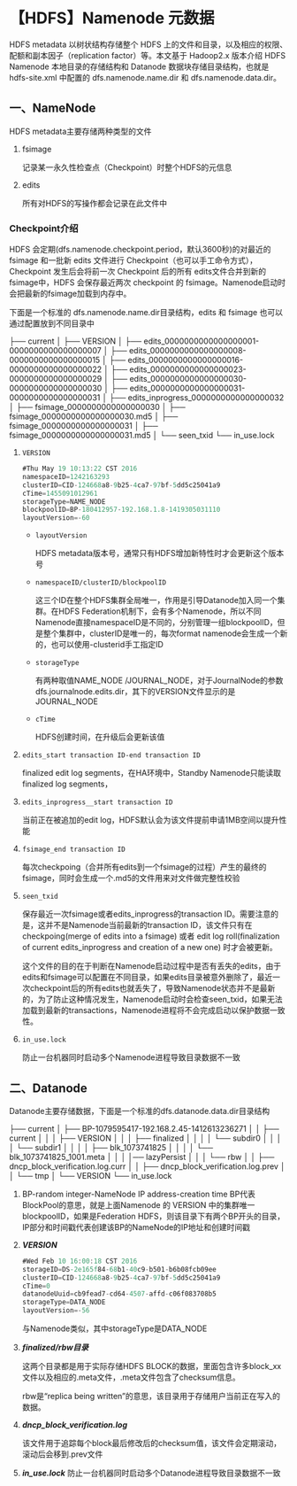 # 【HDFS】Namenode 元数据



HDFS metadata 以树状结构存储整个 HDFS 上的文件和目录，以及相应的权限、配额和副本因子（replication factor）等。本文基于 Hadoop2.x 版本介绍 HDFS Namenode 本地目录的存储结构和 Datanode 数据块存储目录结构，也就是hdfs-site.xml 中配置的 dfs.namenode.name.dir 和 dfs.namenode.data.dir。

## 一、NameNode

HDFS metadata主要存储两种类型的文件

1. fsimage

   记录某一永久性检查点（Checkpoint）时整个HDFS的元信息

2. edits

   所有对HDFS的写操作都会记录在此文件中 

### Checkpoint介绍

HDFS 会定期(dfs.namenode.checkpoint.period，默认3600秒)的对最近的fsimage 和一批新 edits 文件进行 Checkpoint（也可以手工命令方式），Checkpoint 发生后会将前一次 Checkpoint 后的所有 edits文件合并到新的fsimage中，HDFS 会保存最近两次 checkpoint 的 fsimage。Namenode启动时会把最新的fsimage加载到内存中。

下面是一个标准的 dfs.namenode.name.dir目录结构，edits 和 fsimage 也可以通过配置放到不同目录中

├── current
│ ├── VERSION
│ ├── edits_0000000000000000001-0000000000000000007
│ ├── edits_0000000000000000008-0000000000000000015
│ ├── edits_0000000000000000016-0000000000000000022
│ ├── edits_0000000000000000023-0000000000000000029
│ ├── edits_0000000000000000030-0000000000000000030
│ ├── edits_0000000000000000031-0000000000000000031
│ ├── edits_inprogress_0000000000000000032
│ ├── fsimage_0000000000000000030
│ ├── fsimage_0000000000000000030.md5
│ ├── fsimage_0000000000000000031
│ ├── fsimage_0000000000000000031.md5
│ └── seen_txid
└── in_use.lock

1. `VERSION` 

   ```scala
   #Thu May 19 10:13:22 CST 2016
   namespaceID=1242163293
   clusterID=CID-124668a8-9b25-4ca7-97bf-5dd5c25041a9
   cTime=1455091012961
   storageType=NAME_NODE
   blockpoolID=BP-180412957-192.168.1.8-1419305031110
   layoutVersion=-60
   ```

   - `layoutVersion`

     HDFS metadata版本号，通常只有HDFS增加新特性时才会更新这个版本号

   - `namespaceID/clusterID/blockpoolID`

     这三个ID在整个HDFS集群全局唯一，作用是引导Datanode加入同一个集群。在HDFS Federation机制下，会有多个Namenode，所以不同Namenode直接namespaceID是不同的，分别管理一组blockpoolID，但是整个集群中，clusterID是唯一的，每次format namenode会生成一个新的，也可以使用-clusterid手工指定ID

   - `storageType`

     有两种取值NAME_NODE /JOURNAL_NODE，对于JournalNode的参数dfs.journalnode.edits.dir，其下的VERSION文件显示的是JOURNAL_NODE

   - `cTime`

     HDFS创建时间，在升级后会更新该值

     

2. `edits_start transaction ID-end transaction ID`

   finalized edit log segments，在HA环境中，Standby Namenode只能读取finalized log segments，

3. `edits_inprogress__start transaction ID`

   当前正在被追加的edit log，HDFS默认会为该文件提前申请1MB空间以提升性能

4. `fsimage_end transaction ID`

   每次checkpoing（合并所有edits到一个fsimage的过程）产生的最终的fsimage，同时会生成一个.md5的文件用来对文件做完整性校验

5. `seen_txid`

   保存最近一次fsimage或者edits_inprogress的transaction ID。需要注意的是，这并不是Namenode当前最新的transaction ID，该文件只有在checkpoing(merge of edits into a fsimage) 或者 edit log roll(finalization of current edits_inprogress and creation of a new one) 时才会被更新。

   这个文件的目的在于判断在Namenode启动过程中是否有丢失的edits，由于edits和fsimage可以配置在不同目录，如果edits目录被意外删除了，最近一次checkpoint后的所有edits也就丢失了，导致Namenode状态并不是最新的，为了防止这种情况发生，Namenode启动时会检查seen_txid，如果无法加载到最新的transactions，Namenode进程将不会完成启动以保护数据一致性。

6. `in_use.lock`

   防止一台机器同时启动多个Namenode进程导致目录数据不一致

## 二、Datanode

Datanode主要存储数据，下面是一个标准的dfs.datanode.data.dir目录结构

├── current
│ ├── BP-1079595417-192.168.2.45-1412613236271
│ │ ├── current
│ │ │ ├── VERSION
│ │ │ ├── finalized
│ │ │ │ └── subdir0
│ │ │ │ └── subdir1
│ │ │ │ ├── blk_1073741825
│ │ │ │ └── blk_1073741825_1001.meta
│ │ │ │── lazyPersist
│ │ │ └── rbw
│ │ ├── dncp_block_verification.log.curr
│ │ ├── dncp_block_verification.log.prev
│ │ └── tmp
│ └── VERSION
└── in_use.lock

1. BP-random integer-NameNode IP address-creation time
   BP代表BlockPool的意思，就是上面Namenode 的 VERSION 中的集群唯一blockpoolID，如果是Federation HDFS，则该目录下有两个BP开头的目录，IP部分和时间戳代表创建该BP的NameNode的IP地址和创建时间戳

2. ***VERSION*** 

   ```scala
   #Wed Feb 10 16:00:18 CST 2016
   storageID=DS-2e165f84-68b1-40c9-b501-b6b08fcb09ee
   clusterID=CID-124668a8-9b25-4ca7-97bf-5dd5c25041a9
   cTime=0
   datanodeUuid=cb9fead7-cd64-4507-affd-c06f083708b5
   storageType=DATA_NODE
   layoutVersion=-56
   ```

   与Namenode类似，其中storageType是DATA_NODE

3. ***finalized/rbw目录***

   这两个目录都是用于实际存储HDFS BLOCK的数据，里面包含许多block_xx文件以及相应的.meta文件，.meta文件包含了checksum信息。

   rbw是“replica being written”的意思，该目录用于存储用户当前正在写入的数据。

4. ***dncp_block_verification.log***

   该文件用于追踪每个block最后修改后的checksum值，该文件会定期滚动，滚动后会移到.prev文件

5. ***in_use.lock***
   防止一台机器同时启动多个Datanode进程导致目录数据不一致

